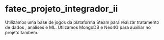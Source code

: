 # fatec_projeto_integrador_ii
 Utilizamos uma base de jogos da plataforma Steam para realizar tratamento de dados , análises e ML. Utilzamos MongoDB e Neo4G para auxiliar no projeto também.
